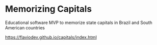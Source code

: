 # Memorizing Capitals

Educational software MVP to memorize state capitals in Brazil and South American countries

 https://flaviodev.github.io/capitals/index.html
